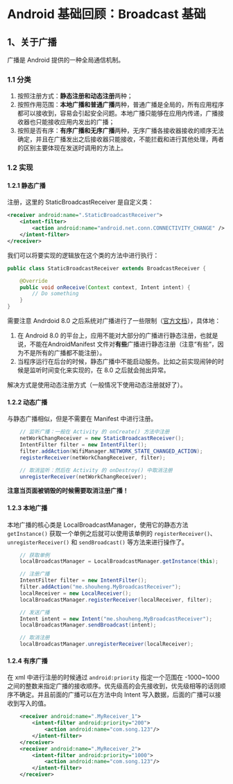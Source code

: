 # Android 基础回顾：Broadcast 基础

## 1、关于广播

广播是 Android 提供的一种全局通信机制。

### 1.1 分类

1. 按照注册方式：**静态注册和动态注册**两种；
2. 按照作用范围：**本地广播和普通广播**两种，普通广播是全局的，所有应用程序都可以接收到，容易会引起安全问题。本地广播只能够在应用内传递，广播接收器也只能接收应用内发出的广播；
3. 按照是否有序：**有序广播和无序广播**两种，无序广播各接收器接收的顺序无法确定，并且在广播发出之后接收器只能接收，不能拦截和进行其他处理，两者的区别主要体现在发送时调用的方法上。

### 1.2 实现

#### 1.2.1 静态广播

注册，这里的 StaticBroadcastReceiver 是自定义类：

```xml
<receiver android:name=".StaticBroadcastReceiver">
    <intent-filter>
        <action android:name="android.net.conn.CONNECTIVITY_CHANGE" />
    </intent-filter>
</receiver>
```

我们可以将要实现的逻辑放在这个类的方法中进行执行：

```java
public class StaticBroadcastReceiver extends BroadcastReceiver {

	@Override
	public void onReceive(Context context, Intent intent) {
		// Do something
	}
}
```

需要注意 Andrdoid 8.0 之后系统对广播进行了一些限制（[官方文档](https://developer.android.google.cn/about/versions/oreo/android-8.0)），具体地：

1. 在 Android 8.0 的平台上，应用不能对大部分的广播进行静态注册，也就是说，不能在AndroidManifest 文件对**有些**广播进行静态注册（注意“有些”，因为不是所有的广播都不能注册）。
2. 当程序运行在后台的时候，静态广播中不能启动服务。比如之前实现闹钟的时候是监听时间变化来实现的，在 8.0 之后就会抛出异常。

解决方式是使用动态注册方式（一般情况下使用动态注册就好了）。

#### 1.2.2 动态广播

与静态广播相似，但是不需要在 Manifest 中进行注册。

```java
    // 监听广播：一般在 Activity 的 onCreate() 方法中注册
    netWorkChangReceiver = new StaticBroadcastReceiver();
    IntentFilter filter = new IntentFilter();
    filter.addAction(WifiManager.NETWORK_STATE_CHANGED_ACTION);
    registerReceiver(netWorkChangReceiver, filter);

    // 取消监听：然后在 Activity 的 onDestroy() 中取消注册
    unregisterReceiver(netWorkChangReceiver);
```

**注意当页面被销毁的时候需要取消注册广播！**

#### 1.2.3 本地广播

本地广播的核心类是 LocalBroadcastManager，使用它的静态方法 `getInstance()` 获取一个单例之后就可以使用该单例的 `registerReceiver()`、`unregisterReceiver()` 和 `sendBroadcast()` 等方法来进行操作了。

```java
    // 获取单例
    localBroadcastManager = LocalBroadcastManager.getInstance(this);

    // 注册广播
    IntentFilter filter = new IntentFilter();
    filter.addAction("me.shouheng.MyBroadcastReceiver");
    localReceiver = new LocalReceiver();
    localBroadcastManager.registerReceiver(localReceiver, filter);

    // 发送广播
    Intent intent = new Intent("me.shouheng.MyBroadcastReceiver");
    localBroadcastManager.sendBroadcast(intent);

    // 取消注册
    localBroadcastManager.unregisterReceiver(localReceiver);
```

#### 1.2.4 有序广播

在 xml 中进行注册的时候通过 `android:priority` 指定一个范围在 -1000~1000 之间的整数来指定广播的接收顺序。优先级高的会先接收到，优先级相等的话则顺序不确定。并且前面的广播可以在方法中向 Intent 写入数据，后面的广播可以接收到写入的值。

```xml
    <receiver android:name=".MyReceiver_1">
        <intent-filter android:priority="200">
            <action android:name="com.song.123"/>
        </intent-filter>
    </receiver>
    <receiver android:name=".MyReceiver_2">
        <intent-filter android:priority="1000">
            <action android:name="com.song.123"/>
        </intent-filter>
    </receiver>
```



